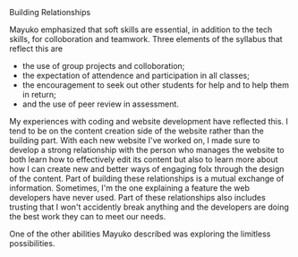 <html>
<head>Building Relationships</head>
<body>
<p>Mayuko emphasized that soft skills are essential, in addition to the tech skills, for colloboration and teamwork. Three elements of the syllabus that reflect this are
<ul>
<li>the use of group projects and colloboration;</li>
<li>the expectation of attendence and participation in all classes;</li>
<li>the encouragement to seek out other students for help and to help them in return;</li>
<li>and the use of peer review in assessment.</li></ul>
My experiences with coding and website development have reflected this. I tend to be on the content creation side of the website rather than the building part. With each new website I've worked on, I made sure to develop a strong relationship with the person who manages the website to both learn how to effectively edit its content but also to learn more about how I can create new and better ways of engaging folx through the design of the content. Part of building these relationships is a mutual exchange of information. Sometimes, I'm the one explaining a feature the web developers have never used. Part of these relationships also includes trusting that I won't accidently break anything and the developers are doing the best work they can to meet our needs.</p> 
<p>One of the other abilities Mayuko described was exploring the limitless possibilities.</p>
</body>
